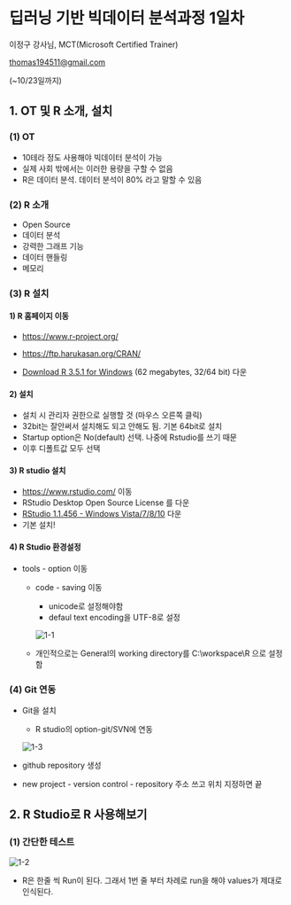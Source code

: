 # 딥러닝 기반 빅데이터 분석과정 1일차

이정구 강사님, MCT(Microsoft Certified Trainer)

thomas194511@gmail.com

(~10/23일까지)



## 1. OT 및 R 소개, 설치

### (1) OT

- 10테라 정도 사용해야 빅데이터 분석이 가능
- 실제 사회 밖에서는 이러한 용량을 구할 수 없음
- R은 데이터 분석. 데이터 분석이 80% 라고 말할 수 있음



### (2) R 소개

- Open Source
- 데이터 분석
- 강력한 그래프 기능
- 데이터 핸들링
- 메모리



### (3) R 설치

#### 1) R 홈페이지 이동

- https://www.r-project.org/ 

- https://ftp.harukasan.org/CRAN/
- [Download R 3.5.1 for Windows](https://ftp.harukasan.org/CRAN/bin/windows/base/R-3.5.1-win.exe) (62 megabytes, 32/64 bit) 다운

#### 2) 설치

- 설치 시 관리자 권한으로 실행할 것 (마우스 오른쪽 클릭)
- 32bit는 잘안써서 설치해도 되고 안해도 됨. 기본 64bit로 설치
- Startup option은 No(default) 선택. 나중에 Rstudio를 쓰기 때문
- 이후 디폴트값 모두 선택

#### 3) R studio 설치

- https://www.rstudio.com/ 이동
- RStudio Desktop Open Source License 를 다운
- [RStudio 1.1.456 - Windows Vista/7/8/10](https://download1.rstudio.org/RStudio-1.1.456.exe) 다운
- 기본 설치!



#### 4) R Studio 환경설정

- tools - option 이동

  - code - saving 이동

    - unicode로 설정해야함
    - defaul text encoding을 UTF-8로 설정

    ![1-1](C:\workspace\R\Bigdata_Analysis\lecture\image\1-1.PNG)

  - 개인적으로는 General의 working directory를 C:\workspace\R 으로 설정함



### (4) Git 연동

- Git을 설치

  - R studio의 option-git/SVN에 연동

  ![1-3](C:\workspace\R\Bigdata_Analysis\lecture\image\1-3.PNG)

- github repository 생성

- new project - version control - repository 주소 쓰고 위치 지정하면 끝



## 2. R Studio로 R 사용해보기

### (1) 간단한 테스트

![1-2](C:\workspace\R\Bigdata_Analysis\lecture\image\1-2.PNG)



- R은 한줄 씩 Run이 된다. 그래서 1번 줄 부터 차례로 run을 해야 values가 제대로 인식된다.


